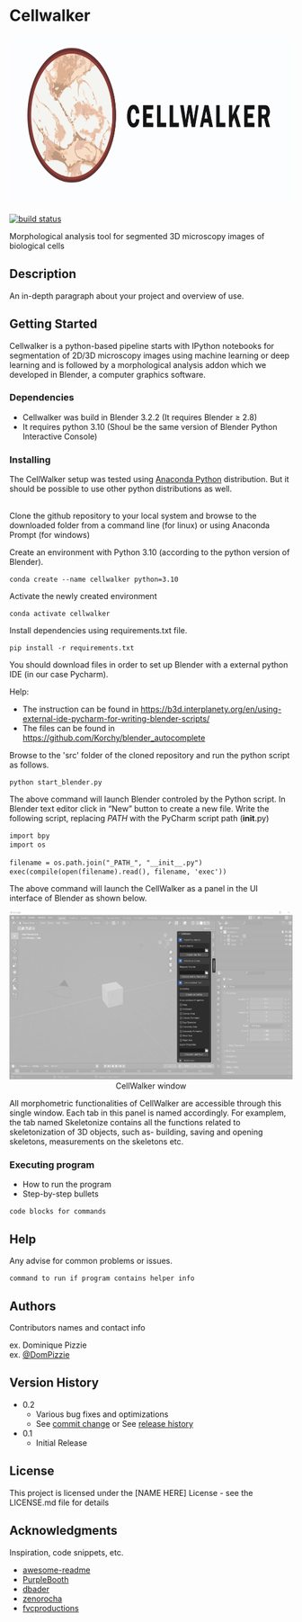 # Cellwalker

<p style="font-style: italics;" align="center">
<img height=300 src="src/logo_cell.png"/><br>
</p>


<a href="https://circleci.com/gh/badges/shields/tree/master">
        <img src="https://img.shields.io/circleci/project/github/badges/shields/master" alt="build status"></a>

</p>
Morphological analysis tool for segmented 3D microscopy images of biological cells

## Description

An in-depth paragraph about your project and overview of use.

## Getting Started
Cellwalker is a python-based pipeline starts with IPython notebooks for segmentation of 2D/3D microscopy images using machine learning or deep learning and is followed by a morphological analysis addon which we developed in Blender, a computer graphics software.

### Dependencies

* Cellwalker was build in Blender 3.2.2 (It requires Blender ≥ 2.8)
* It requires python 3.10 (Shoul be the same version of Blender Python Interactive Console)

### Installing

The CellWalker setup was tested using <a href="https://www.anaconda.com/" target="_blank">Anaconda Python</a> distribution. But it should be possible to use other python distributions as well.<br><br>

Clone the github repository to your local system and browse to the downloaded folder from a command line (for linux) or using Anaconda Prompt (for windows)

Create an environment with Python 3.10 (according to the python version of Blender).
```
conda create --name cellwalker python=3.10
```

Activate the newly created environment
```
conda activate cellwalker
```

Install dependencies using requirements.txt file.
```
pip install -r requirements.txt
```

You should download files in order to set up Blender with a external python IDE (in our case Pycharm). 
</p> Help:</p>

* The instruction can be found in https://b3d.interplanety.org/en/using-external-ide-pycharm-for-writing-blender-scripts/
* The files can be found in https://github.com/Korchy/blender_autocomplete

Browse to the 'src' folder of the cloned repository and run the python script as follows.
```
python start_blender.py
```
The above command will launch Blender controled by the Python script.  In Blender text editor click in “New” button to create a new file. Write the following script, replacing _PATH_ with the PyCharm script path (__init__.py)
```
import bpy
import os
 
filename = os.path.join("_PATH_", "__init__.py")
exec(compile(open(filename).read(), filename, 'exec'))
```
The above command will launch the CellWalker as a panel in the UI interface of Blender as shown below.

<p style="font-style: italics;" align="center">
<img height=300 src="src/cellwalker_blank.png" alt="CellWalker window in blender" /><br>
CellWalker window
</p>

All morphometric functionalities of CellWalker are accessible through this single window. Each tab in this panel is named accordingly. For examplem, the tab named Skeletonize contains all the functions related to skeletonization of 3D objects, such as- building, saving and opening skeletons, measurements on the skeletons etc.

### Executing program

* How to run the program
* Step-by-step bullets
```
code blocks for commands
```

## Help

Any advise for common problems or issues.
```
command to run if program contains helper info
```

## Authors

Contributors names and contact info

ex. Dominique Pizzie  
ex. [@DomPizzie](https://twitter.com/dompizzie)

## Version History

* 0.2
    * Various bug fixes and optimizations
    * See [commit change]() or See [release history]()
* 0.1
    * Initial Release

## License

This project is licensed under the [NAME HERE] License - see the LICENSE.md file for details

## Acknowledgments

Inspiration, code snippets, etc.
* [awesome-readme](https://github.com/matiassingers/awesome-readme)
* [PurpleBooth](https://gist.github.com/PurpleBooth/109311bb0361f32d87a2)
* [dbader](https://github.com/dbader/readme-template)
* [zenorocha](https://gist.github.com/zenorocha/4526327)
* [fvcproductions](https://gist.github.com/fvcproductions/1bfc2d4aecb01a834b46)
